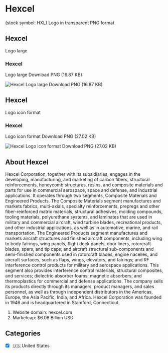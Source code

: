 # Hexcel
 (stock symbol: HXL) Logo in transparent PNG format

## Hexcel
 Logo large

### Hexcel
 Logo large Download PNG (16.87 KB)

![Hexcel
 Logo large Download PNG (16.87 KB)](/img/orig/HXL_BIG-6c56e9e0.png)

## Hexcel
 Logo icon format

### Hexcel
 Logo icon format Download PNG (27.02 KB)

![Hexcel
 Logo icon format Download PNG (27.02 KB)](/img/orig/HXL-fef7df4c.png)

## About Hexcel


Hexcel Corporation, together with its subsidiaries, engages in the developing, manufacturing, and marketing of carbon fibers, structural reinforcements, honeycomb structures, resins, and composite materials and parts for use in commercial aerospace, space and defense, and industrial applications. It operates through two segments, Composite Materials and Engineered Products. The Composite Materials segment manufactures and markets fabrics, multi-axials, specialty reinforcements, prepregs and other fiber-reinforced matrix materials, structural adhesives, molding compounds, tooling materials, polyurethane systems, and laminates that are used in military and commercial aircraft, wind turbine blades, recreational products, and other industrial applications, as well as in automotive, marine, and rail transportation. The Engineered Products segment manufactures and markets aircraft structures and finished aircraft components, including wing to body fairings, wing panels, flight deck panels, door liners, rotorcraft blades, spars, and tip caps; and aircraft structural sub-components and semi-finished components used in rotorcraft blades, engine nacelles, and aircraft surfaces, such as flaps, wings, elevators, and fairings; and RF interference control products for military and aerospace applications. This segment also provides interference control materials, structural composites, and services; dielectric absorber foams; magnetic absorbers; and thermoplastics for commercial and defense applications. The company sells its products directly through its managers, product managers, and sales personnel, as well as through independent distributors in the Americas, Europe, the Asia Pacific, India, and Africa. Hexcel Corporation was founded in 1946 and is headquartered in Stamford, Connecticut.

1. Website domain: hexcel.com
2. Marketcap: $6.08 Billion USD


## Categories
- [x] 🇺🇸 United States
